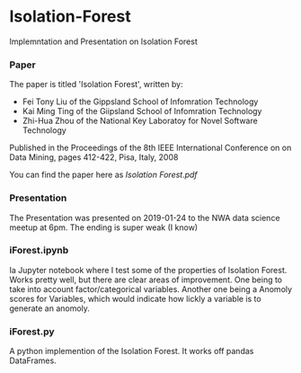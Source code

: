 # Isolation-Forest
Implemntation and Presentation on Isolation Forest

### Paper

The paper is titled 'Isolation Forest', written by:    
* Fei Tony Liu of the Gippsland School of Infomration Technology  
* Kai Ming Ting of the Giipsland School of Infomration Technology  
* Zhi-Hua Zhou  of the National Key Laboratoy for Novel Software Technology

Published in the Proceedings of the 8th IEEE International Conference on on Data Mining, pages 412-422, Pisa, Italy, 2008

You can find the paper here as *Isolation Forest.pdf*

### Presentation
The Presentation was presented on 2019-01-24 to the NWA data science meetup at 6pm.
The ending is super weak (I know) 

### iForest.ipynb

Ia Jupyter notebook where I test some of the properties of Isolation Forest. Works pretty well, but there are clear areas of improvement.
One being to take into account factor/categorical variables.
Another one being a Anomoly scores for Variables, which would indicate how lickly a variable is to generate an anomoly.


### iForest.py

A python implemention of the Isolation Forest. It works off pandas DataFrames.
